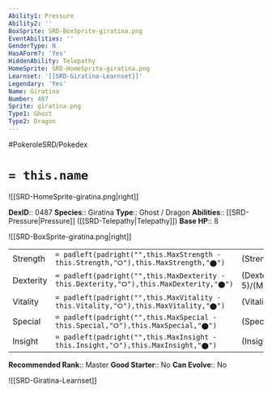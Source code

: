 ```yaml
---
Ability1: Pressure
Ability2: ''
BoxSprite: SRD-BoxSprite-giratina.png
EventAbilities: ''
GenderType: N
HasAForm?: 'Yes'
HiddenAbility: Telepathy
HomeSprite: SRD-HomeSprite-giratina.png
Learnset: '[[SRD-Giratina-Learnset]]'
Legendary: 'Yes'
Name: Giratina
Number: 487
Sprite: giratina.png
Type1: Ghost
Type2: Dragon
---
```


#PokeroleSRD/Pokedex

# `= this.name`

![[SRD-HomeSprite-giratina.png|right]]

**DexID**:: 0487
**Species**:: Giratina
**Type**:: Ghost / Dragon
**Abilities**:: [[SRD-Pressure|Pressure]] ([[SRD-Telepathy|Telepathy]])
**Base HP**:: 8

![[SRD-BoxSprite-giratina.png|right]]

|           |                                                                                        |                                          |
| --------- | -------------------------------------------------------------------------------------- | ---------------------------------------- |
| Strength  | `= padleft(padright("",this.MaxStrength - this.Strength,"⭘"),this.MaxStrength,"⬤")`    | (Strength::6)/(MaxStrength::6)   |
| Dexterity | `= padleft(padright("",this.MaxDexterity - this.Dexterity,"⭘"),this.MaxDexterity,"⬤")` | (Dexterity:: 5)/(MaxDexterity::5) |
| Vitality  | `= padleft(padright("",this.MaxVitality - this.Vitality,"⭘"),this.MaxVitality,"⬤")`    | (Vitality::7)/(MaxVitality::7)   |
| Special   | `= padleft(padright("",this.MaxSpecial - this.Special,"⭘"),this.MaxSpecial,"⬤")`       | (Special::6)/(MaxSpecial::6)     |
| Insight   | `= padleft(padright("",this.MaxInsight - this.Insight,"⭘"),this.MaxInsight,"⬤")`       | (Insight::7)/(MaxInsight::7)     |

**Recommended Rank**:: Master
**Good Starter**:: No
**Can Evolve**:: No

![[SRD-Giratina-Learnset]]